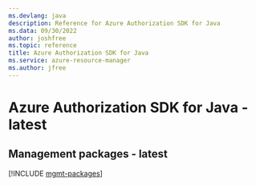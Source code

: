 ```yaml
---
ms.devlang: java
description: Reference for Azure Authorization SDK for Java
ms.data: 09/30/2022
author: joshfree
ms.topic: reference
title: Azure Authorization SDK for Java
ms.service: azure-resource-manager
ms.author: jfree
---
```

# Azure Authorization SDK for Java - latest

## Management packages - latest
[!INCLUDE [mgmt-packages](authorization-mgmt-index.md)]